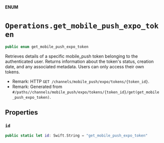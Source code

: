 **ENUM**

# `Operations.get_mobile_push_expo_token`

```swift
public enum get_mobile_push_expo_token
```

Retrieves details of a specific mobile_push token belonging to the authenticated user. Returns information about the token's status, creation date, and any associated metadata. Users can only access their own tokens.

- Remark: HTTP `GET /channels/mobile_push/expo/tokens/{token_id}`.
- Remark: Generated from `#/paths//channels/mobile_push/expo/tokens/{token_id}/get(get_mobile_push_expo_token)`.

## Properties
### `id`

```swift
public static let id: Swift.String = "get_mobile_push_expo_token"
```
